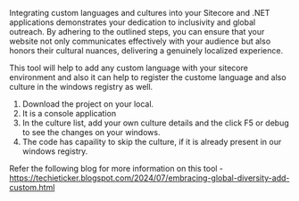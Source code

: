 Integrating custom languages and cultures into your Sitecore and .NET applications demonstrates your dedication to inclusivity and global outreach. By adhering to the outlined steps, you can ensure that your website not only communicates effectively with your audience but also honors their cultural nuances, delivering a genuinely localized experience.

This tool will help to add any custom language with your sitecore environment and also it can help to register the custome language and also culture in the windows registry as well.

1. Download the project on your local.
2. It is a console application
3. In the culture list, add your own culture details and the click F5 or debug to see the changes on your windows.
4. The code has capaility to skip the culture, if it is already present in our windows registry.

Refer the following blog for more information on this tool - https://techieticker.blogspot.com/2024/07/embracing-global-diversity-add-custom.html
